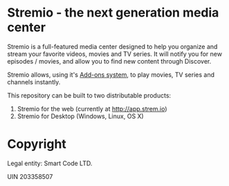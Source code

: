 Stremio - the next generation media center
================


Stremio is a full-featured media center designed to help you organize and stream your favorite videos, movies and TV series. It will notify you for new episodes / movies, and allow you to find new content through Discover.

Stremio allows, using it's [Add-ons system](http://github.com/Stremio/stremio-addons), to play movies, TV series and channels instantly.

This repository can be built to two distributable products:

1. Stremio for the web (currently at http://app.strem.io)
2. Stremio for Desktop (Windows, Linux, OS X)


Copyright
=========

Legal entity: Smart Code LTD.

UIN 203358507
